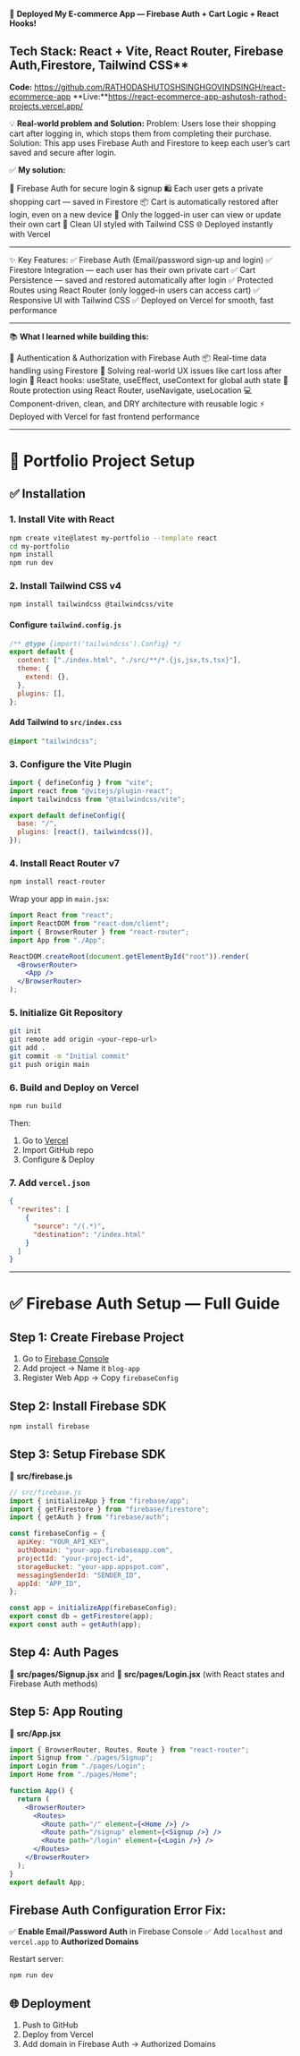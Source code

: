 🚀 **Deployed My E-commerce App — Firebase Auth + Cart Logic + React Hooks!**

## **Tech Stack:** React + Vite, React Router, Firebase Auth,Firestore, Tailwind CSS**

**Code:** https://github.com/RATHODASHUTOSHSINGHGOVINDSINGH/react-ecommerce-app
 **Live:**https://react-ecommerce-app-ashutosh-rathod-projects.vercel.app/

💡 **Real-world problem and Solution:**
Problem: Users lose their shopping cart after logging in, which stops them from completing their purchase.
Solution: This app uses Firebase Auth and Firestore to keep each user’s cart saved and secure after login.

✅ **My solution:**

🔐 Firebase Auth for secure login & signup
🛍️ Each user gets a private shopping cart — saved in Firestore
📦 Cart is automatically restored after login, even on a new device
🔐 Only the logged-in user can view or update their own cart
🎨 Clean UI styled with Tailwind CSS
🌐 Deployed instantly with Vercel

---

✨ Key Features:
✅ Firebase Auth (Email/password sign-up and login)
✅ Firestore Integration — each user has their own private cart
✅ Cart Persistence — saved and restored automatically after login
✅ Protected Routes using React Router (only logged-in users can access cart)
✅ Responsive UI with Tailwind CSS
✅ Deployed on Vercel for smooth, fast performance

---

📚 **What I learned while building this:**

🔐 Authentication & Authorization with Firebase Auth
📦 Real-time data handling using Firestore
🧠 Solving real-world UX issues like cart loss after login
🔄 React hooks: useState, useEffect, useContext for global auth state
🚦 Route protection using React Router, useNavigate, useLocation
💻 Component-driven, clean, and DRY architecture with reusable logic
⚡ Deployed with Vercel for fast frontend performance

---

# 📁 Portfolio Project Setup

## ✅ Installation

### 1. Install Vite with React

```bash
npm create vite@latest my-portfolio --template react
cd my-portfolio
npm install
npm run dev
```

### 2. Install Tailwind CSS v4

```bash
npm install tailwindcss @tailwindcss/vite
```

#### Configure `tailwind.config.js`

```js
/** @type {import('tailwindcss').Config} */
export default {
  content: ["./index.html", "./src/**/*.{js,jsx,ts,tsx}"],
  theme: {
    extend: {},
  },
  plugins: [],
};
```

#### Add Tailwind to `src/index.css`

```css
@import "tailwindcss";
```

### 3. Configure the Vite Plugin

```js
import { defineConfig } from "vite";
import react from "@vitejs/plugin-react";
import tailwindcss from "@tailwindcss/vite";

export default defineConfig({
  base: "/",
  plugins: [react(), tailwindcss()],
});
```

### 4. Install React Router v7

```bash
npm install react-router
```

Wrap your app in `main.jsx`:

```jsx
import React from "react";
import ReactDOM from "react-dom/client";
import { BrowserRouter } from "react-router";
import App from "./App";

ReactDOM.createRoot(document.getElementById("root")).render(
  <BrowserRouter>
    <App />
  </BrowserRouter>
);
```

### 5. Initialize Git Repository

```bash
git init
git remote add origin <your-repo-url>
git add .
git commit -m "Initial commit"
git push origin main
```

### 6. Build and Deploy on Vercel

```bash
npm run build
```

Then:

1. Go to [Vercel](https://vercel.com/)
2. Import GitHub repo
3. Configure & Deploy

### 7. Add `vercel.json`

```json
{
  "rewrites": [
    {
      "source": "/(.*)",
      "destination": "/index.html"
    }
  ]
}
```

---

# ✅ Firebase Auth Setup — Full Guide

## Step 1: Create Firebase Project

1. Go to [Firebase Console](https://console.firebase.google.com)
2. Add project → Name it `blog-app`
3. Register Web App → Copy `firebaseConfig`

## Step 2: Install Firebase SDK

```bash
npm install firebase
```

## Step 3: Setup Firebase SDK

📄 **src/firebase.js**

```js
// src/firebase.js
import { initializeApp } from "firebase/app";
import { getFirestore } from "firebase/firestore";
import { getAuth } from "firebase/auth";

const firebaseConfig = {
  apiKey: "YOUR_API_KEY",
  authDomain: "your-app.firebaseapp.com",
  projectId: "your-project-id",
  storageBucket: "your-app.appspot.com",
  messagingSenderId: "SENDER_ID",
  appId: "APP_ID",
};

const app = initializeApp(firebaseConfig);
export const db = getFirestore(app);
export const auth = getAuth(app);
```

## Step 4: Auth Pages

📄 **src/pages/Signup.jsx** and 📄 **src/pages/Login.jsx** (with React states and Firebase Auth methods)

## Step 5: App Routing

📄 **src/App.jsx**

```jsx
import { BrowserRouter, Routes, Route } from "react-router";
import Signup from "./pages/Signup";
import Login from "./pages/Login";
import Home from "./pages/Home";

function App() {
  return (
    <BrowserRouter>
      <Routes>
        <Route path="/" element={<Home />} />
        <Route path="/signup" element={<Signup />} />
        <Route path="/login" element={<Login />} />
      </Routes>
    </BrowserRouter>
  );
}
export default App;
```

## Firebase Auth Configuration Error Fix:

✅ **Enable Email/Password Auth** in Firebase Console
✅ Add `localhost` and `vercel.app` to **Authorized Domains**

Restart server:

```bash
npm run dev
```

## 🌐 Deployment

1. Push to GitHub
2. Deploy from Vercel
3. Add domain in Firebase Auth → Authorized Domains
